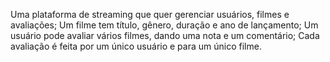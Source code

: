Uma plataforma de streaming que quer gerenciar usuários, filmes e avaliações;
Um filme tem título, gênero, duração e ano de lançamento;
Um usuário pode avaliar vários filmes, dando uma nota e um comentário;
Cada avaliação é feita por um único usuário e para um único filme.